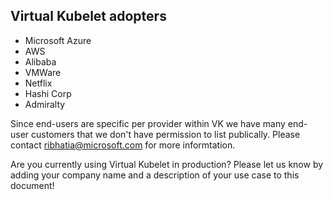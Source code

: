 ## Virtual Kubelet adopters

* Microsoft Azure
* AWS
* Alibaba
* VMWare
* Netflix
* Hashi Corp
* Admiralty

Since end-users are specific per provider within VK we have many end-user customers that we don't have permission to list publically. Please contact ribhatia@microsoft.com for more informtation.

Are you currently using Virtual Kubelet in production? Please let us know by adding your company name and a description of your use case to this document!
